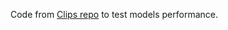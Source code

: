 Code from [Clips repo](https://github.com/clips/dutchembeddings/tree/master) to test models performance.